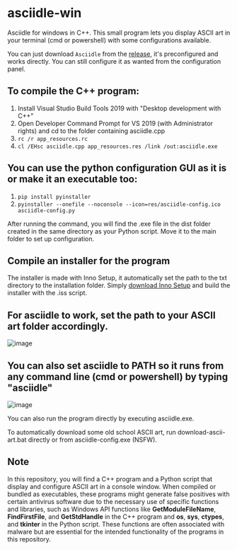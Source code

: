 # asciidle-win

Asciidle for windows in C++. This small program lets you display ASCII art in your terminal (cmd or powershell) with some configurations available.

You can just download `Asciidle` from the [release](https://github.com/EMRD95/asciidle-win/releases/tag/asciidle), it's preconfigured and works directly. You can still configure it as wanted from the configuration panel.

## To compile the C++ program:

1. Install Visual Studio Build Tools 2019 with "Desktop development with C++"
2. Open Developer Command Prompt for VS 2019 (with Administrator rights) and cd to the folder containing asciidle.cpp
3. `rc /r app_resources.rc`
4. `cl /EHsc asciidle.cpp app_resources.res /link /out:asciidle.exe`

## You can use the python configuration GUI as it is or make it an executable too:

1. `pip install pyinstaller`
2. `pyinstaller --onefile --noconsole --icon=res/asciidle-config.ico asciidle-config.py`

After running the command, you will find the .exe file in the dist folder created in the same directory as your Python script. Move it to the main folder to set up configuration.

## Compile an installer for the program

The installer is made with Inno Setup, it automatically set the path to the txt directory to the installation folder.
Simply [download Inno Setup](https://jrsoftware.org/isdl.php) and build the installer with the .iss script.

## For asciidle to work, set the path to your ASCII art folder accordingly.

![image](https://user-images.githubusercontent.com/114953576/232227005-bfba134f-cd11-48df-be66-45c71e899965.png)

## You can also set asciidle to PATH so it runs from any command line (cmd or powershell) by typing "asciidle"

![image](https://user-images.githubusercontent.com/114953576/232230415-6c72d002-5166-4177-9d94-0b43347a2f9f.png)

You can also run the program directly by executing asciidle.exe.

To automatically download some old school ASCII art, run download-ascii-art.bat directly or from asciidle-config.exe (NSFW).

## Note

In this repository, you will find a C++ program and a Python script that display and configure ASCII art in a console window. When compiled or bundled as executables, these programs might generate false positives with certain antivirus software due to the necessary use of specific functions and libraries, such as Windows API functions like **GetModuleFileName**, **FindFirstFile**, and **GetStdHandle** in the C++ program and **os**, **sys**, **ctypes**, and **tkinter** in the Python script. These functions are often associated with malware but are essential for the intended functionality of the programs in this repository.
